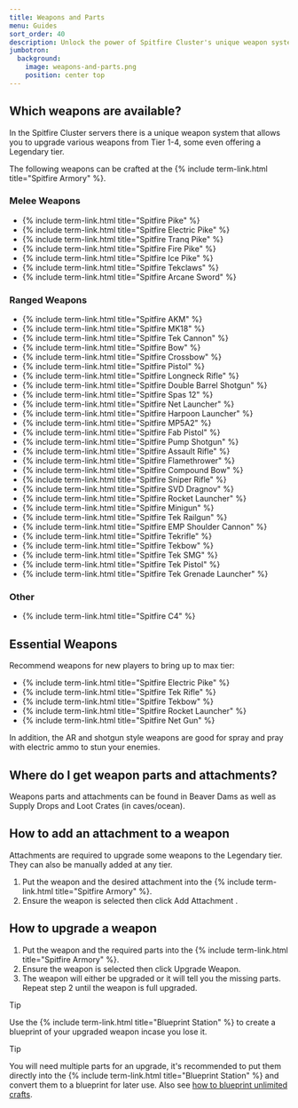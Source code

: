 ```yaml
---
title: Weapons and Parts
menu: Guides
sort_order: 40
description: Unlock the power of Spitfire Cluster's unique weapon system with the Weapons and Parts guide.
jumbotron:
  background:
    image: weapons-and-parts.png
    position: center top
---
```


## Which weapons are available?

In the Spitfire Cluster servers there is a unique weapon system that allows you to upgrade various weapons from Tier 1-4, some even offering a Legendary tier. 

The following weapons can be crafted at the {% include term-link.html title="Spitfire Armory" %}.

### Melee Weapons

- {% include term-link.html title="Spitfire Pike" %}
- {% include term-link.html title="Spitfire Electric Pike" %}
- {% include term-link.html title="Spitfire Tranq Pike" %}
- {% include term-link.html title="Spitfire Fire Pike" %}
- {% include term-link.html title="Spitfire Ice Pike" %}
- {% include term-link.html title="Spitfire Tekclaws" %}
- {% include term-link.html title="Spitfire Arcane Sword" %}

### Ranged Weapons

- {% include term-link.html title="Spitfire AKM" %}
- {% include term-link.html title="Spitfire MK18" %}
- {% include term-link.html title="Spitfire Tek Cannon" %}
- {% include term-link.html title="Spitfire Bow" %}
- {% include term-link.html title="Spitfire Crossbow" %}
- {% include term-link.html title="Spitfire Pistol" %}
- {% include term-link.html title="Spitfire Longneck Rifle" %}
- {% include term-link.html title="Spitfire Double Barrel Shotgun" %}
- {% include term-link.html title="Spitfire Spas 12" %}
- {% include term-link.html title="Spitfire Net Launcher" %}
- {% include term-link.html title="Spitfire Harpoon Launcher" %}
- {% include term-link.html title="Spitfire MP5A2" %}
- {% include term-link.html title="Spitfire Fab Pistol" %}
- {% include term-link.html title="Spitfire Pump Shotgun" %}
- {% include term-link.html title="Spitfire Assault Rifle" %}
- {% include term-link.html title="Spitfire Flamethrower" %}
- {% include term-link.html title="Spitfire Compound Bow" %}
- {% include term-link.html title="Spitfire Sniper Rifle" %}
- {% include term-link.html title="Spitfire SVD Dragnov" %}
- {% include term-link.html title="Spitfire Rocket Launcher" %}
- {% include term-link.html title="Spitfire Minigun" %}
- {% include term-link.html title="Spitfire Tek Railgun" %}
- {% include term-link.html title="Spitfire EMP Shoulder Cannon" %}
- {% include term-link.html title="Spitfire Tekrifle" %}
- {% include term-link.html title="Spitfire Tekbow" %}
- {% include term-link.html title="Spitfire Tek SMG" %}
- {% include term-link.html title="Spitfire Tek Pistol" %}
- {% include term-link.html title="Spitfire Tek Grenade Launcher" %}

### Other

- {% include term-link.html title="Spitfire C4" %}

## Essential Weapons

Recommend weapons for new players to bring up to max tier:

- {% include term-link.html title="Spitfire Electric Pike" %}
- {% include term-link.html title="Spitfire Tek Rifle" %}
- {% include term-link.html title="Spitfire Tekbow" %}
- {% include term-link.html title="Spitfire Rocket Launcher" %}
- {% include term-link.html title="Spitfire Net Gun" %}

In addition, the AR and shotgun style weapons are good for spray and pray with electric ammo to stun your enemies.

## Where do I get weapon parts and attachments?

Weapons parts and attachments can be found in Beaver Dams as well as Supply Drops and Loot Crates (in caves/ocean).

## How to add an attachment to a weapon 

Attachments are required to upgrade some weapons to the Legendary tier. They can also be manually added at any tier.

1. Put the weapon and the desired attachment into the {% include term-link.html title="Spitfire Armory" %}.
1. Ensure the weapon is selected then click Add Attachment .

## How to upgrade a weapon

1. Put the weapon and the required parts into the {% include term-link.html title="Spitfire Armory" %}.
1. Ensure the weapon is selected then click Upgrade Weapon.
1. The weapon will either be upgraded or it will tell you the missing parts. Repeat step 2 until the weapon is full upgraded.

> [!TIP]
> Use the {% include term-link.html title="Blueprint Station" %} to create a blueprint of your upgraded weapon incase you lose it.

> [!TIP]
> You will need multiple parts for an upgrade, it's recommended to put them directly into the {% include term-link.html title="Blueprint Station" %} and convert them to a blueprint for later use. Also see [how to blueprint unlimited crafts](../upgrading-items).